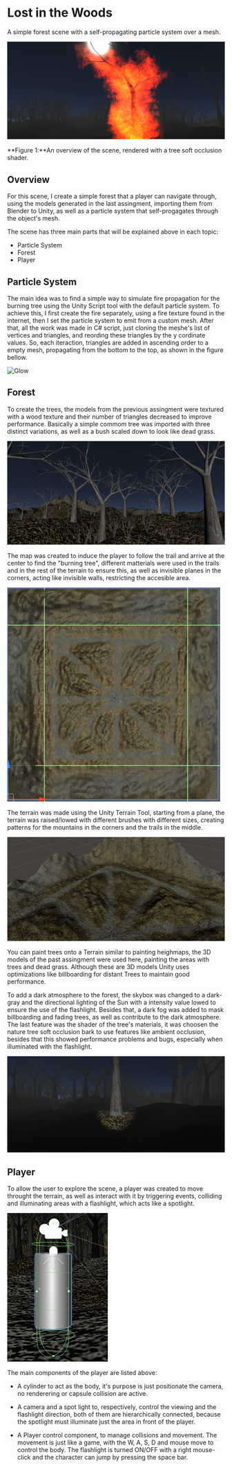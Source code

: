 # Lost in the Woods

A simple forest scene with a self-propagating particle system over a mesh.

![Overview](img/scene/overview(oc).png)

**Figure 1:**An overview of the scene, rendered with a tree soft occlusion shader.

## Overview

For this scene, I create a simple forest that a player can navigate through, using the models generated in the last assingment, importing them from Blender to Unity, as well as a particle system that self-progagates through the object's mesh.

The scene has three main parts that will be explained above in each topic:

* Particle System
* Forest
* Player

## Particle System

The main idea was to find a simple way to simulate fire propagation for the burning tree using the Unity Script tool with the default particle system. To achieve this, I first create the fire separately, using a fire texture found in the internet, then I set the particle system to emit from a custom mesh. After that, all the work was made in C# script, just cloning the meshe's list of vertices and triangles, and reording these triangles by the y cordinate values. So, each iteraction, triangles are added in ascending order to a empty mesh, propagating from the bottom to the top, as shown in the figure bellow. 

![Glow](img/scene/glowtr.gif)


## Forest

To create the trees, the models from the previous assingment were textured with a wood texture and their number of triangles decreased to improve performance. Basically a simple commom tree was imported with three distinct variations, as well as a bush scaled down to look like dead grass. 

![Overview](img/scene/trees.png)

The map was created to induce the player to follow the trail and arrive at the center to find the "burning tree", different matterials were used in the trails and in the rest of the terrain to ensure this, as well as invisible planes in the corners, acting like invisible walls, restricting the accesible area.

![Overview](img/scene/map.png)

The terrain was made using the Unity Terrain Tool, starting from a plane, the terrain was raised/lowed with different brushes with different sizes, creating patterns for the mountains in the corners and the trails in the middle.

![Overview](img/scene/terrain.png)

You can paint trees onto a Terrain similar to painting heighmaps, the 3D models of the past assingment were used here, painting the areas with trees and dead grass. Although these are 3D models Unity uses optimizations like billboarding for distant Trees to maintain good performance.

To add a dark atmosphere to the forest, the skybox was changed to a dark-gray and the directional lighting of the Sun with a intensity value lowed to ensure the use of the flashlight. Besides that, a dark fog was added to mask billboarding and fading trees, as well as contribute to the dark atmosphere. The last feature was the shader of the tree's materials, it was choosen the nature tree soft occlusion bark to use features like ambient occlusion, besides that this showed performance problems and bugs, especially when illuminated with the flashlight.

 ![Overview](img/scene/ambient.png)

## Player

To allow the user to explore the scene, a player was created to move throught the terrain, as well as interact with it by triggering events, colliding and illuminating areas with a flashlight, which acts like a spotlight. 

![Overview](img/scene/player.png)

The main components of the player are listed above:

* A cylinder to act as the body, it's purpose is just positionate the camera, no renderering or capsule collision are active.

* A camera and a spot light to, respectively, control the viewing and the flashlight direction, both of them are hierarchically connected, because the spotlight must illuminate just the area in front of the player.

* A Player control component, to manage collisions and movement. The movement is just like a game, with the W, A, S, D and mouse move to control the body. The flashlight is turned ON/OFF with a right mouse-click and the character can jump by pressing the space bar. 












